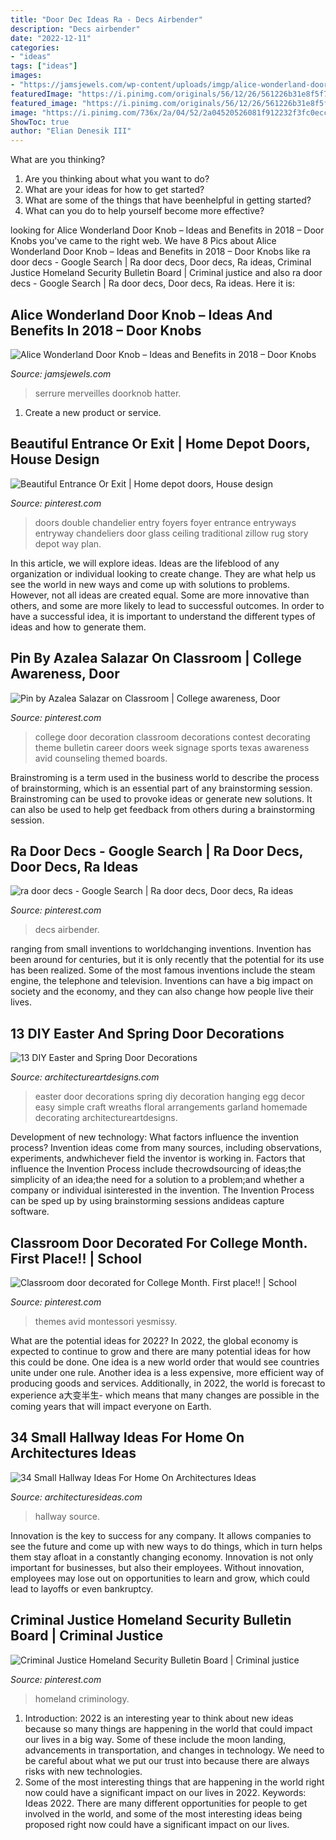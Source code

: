 ```yaml
---
title: "Door Dec Ideas Ra - Decs Airbender"
description: "Decs airbender"
date: "2022-12-11"
categories:
- "ideas"
tags: ["ideas"]
images:
- "https://jamsjewels.com/wp-content/uploads/imgp/alice-wonderland-door-knob-15-8807.jpg"
featuredImage: "https://i.pinimg.com/originals/56/12/26/561226b31e8f5f75ac612174cefba8a1.jpg"
featured_image: "https://i.pinimg.com/originals/56/12/26/561226b31e8f5f75ac612174cefba8a1.jpg"
image: "https://i.pinimg.com/736x/2a/04/52/2a04520526081f912232f3fc0ecc9d59--criminal-justice-homeland.jpg"
ShowToc: true
author: "Elian Denesik III"
---
```



What are you thinking?
1. Are you thinking about what you want to do?
2. What are your ideas for how to get started? 
3. What are some of the things that have beenhelpful in getting started?
4. What can you do to help yourself become more effective?

	

		
looking for Alice Wonderland Door Knob – Ideas and Benefits in 2018 – Door Knobs you've came to the right web. We have 8 Pics about Alice Wonderland Door Knob – Ideas and Benefits in 2018 – Door Knobs like ra door decs - Google Search | Ra door decs, Door decs, Ra ideas, Criminal Justice Homeland Security Bulletin Board | Criminal justice and also ra door decs - Google Search | Ra door decs, Door decs, Ra ideas. Here it is:
		
    
## Alice Wonderland Door Knob – Ideas And Benefits In 2018 – Door Knobs

<img loading=lazy src="https://jamsjewels.com/wp-content/uploads/imgp/alice-wonderland-door-knob-15-8807.jpg" onerror="this.onerror=null;this.src='https://tse4.mm.bing.net/th?id=OIP.ff_1g99Y7qxaYfbyVP2iygHaKf&amp;pid=15.1';" alt="Alice Wonderland Door Knob – Ideas and Benefits in 2018 – Door Knobs">

_Source: jamsjewels.com_

>serrure merveilles doorknob hatter. 

	

1. Create a new product or service.

    
## Beautiful Entrance Or Exit | Home Depot Doors, House Design

<img loading=lazy src="https://i.pinimg.com/originals/56/12/26/561226b31e8f5f75ac612174cefba8a1.jpg" onerror="this.onerror=null;this.src='https://tse1.mm.bing.net/th?id=OIP.jKSKsh_rEGpm-rwtm7g0qgHaLH&amp;pid=15.1';" alt="Beautiful Entrance Or Exit | Home depot doors, House design">

_Source: pinterest.com_

>doors double chandelier entry foyers foyer entrance entryways entryway chandeliers door glass ceiling traditional zillow rug story depot way plan. 

	

In this article, we will explore ideas. Ideas are the lifeblood of any organization or individual looking to create change. They are what help us see the world in new ways and come up with solutions to problems. However, not all ideas are created equal. Some are more innovative than others, and some are more likely to lead to successful outcomes. In order to have a successful idea, it is important to understand the different types of ideas and how to generate them.

    
## Pin By Azalea Salazar On Classroom | College Awareness, Door

<img loading=lazy src="https://i.pinimg.com/originals/70/5f/30/705f307aebbf058a53204e2718e023ac.jpg" onerror="this.onerror=null;this.src='https://tse1.mm.bing.net/th?id=OIP.xJvf0CaA6RzJ48UNGMMEoADYEg&amp;pid=15.1';" alt="Pin by Azalea Salazar on Classroom | College awareness, Door">

_Source: pinterest.com_

>college door decoration classroom decorations contest decorating theme bulletin career doors week signage sports texas awareness avid counseling themed boards. 

	

Brainstroming is a term used in the business world to describe the process of brainstorming, which is an essential part of any brainstorming session. Brainstroming can be used to provoke ideas or generate new solutions. It can also be used to help get feedback from others during a brainstorming session.

    
## Ra Door Decs - Google Search | Ra Door Decs, Door Decs, Ra Ideas

<img loading=lazy src="https://i.pinimg.com/736x/ec/e5/16/ece51619bc147bf73dae2f13ad72cae4--ra-door-decs-avatar-the-last-airbender.jpg" onerror="this.onerror=null;this.src='https://tse2.mm.bing.net/th?id=OIP.PHrpLKxHdXLlSE-SLVMX2wHaEN&amp;pid=15.1';" alt="ra door decs - Google Search | Ra door decs, Door decs, Ra ideas">

_Source: pinterest.com_

>decs airbender. 

	

ranging from small inventions to worldchanging inventions.
Invention has been around for centuries, but it is only recently that the potential for its use has been realized. Some of the most famous inventions include the steam engine, the telephone and television. Inventions can have a big impact on society and the economy, and they can also change how people live their lives.

    
## 13 DIY Easter And Spring Door Decorations

<img loading=lazy src="http://www.architectureartdesigns.com/wp-content/uploads/2013/03/Easter-Door-Decoration-ArchitectureArtDesigns-3.jpg" onerror="this.onerror=null;this.src='https://tse2.mm.bing.net/th?id=OIP.dk4xwUqm1pfnDG_rwLvetgHaJ3&amp;pid=15.1';" alt="13 DIY Easter and Spring Door Decorations">

_Source: architectureartdesigns.com_

>easter door decorations spring diy decoration hanging egg decor easy simple craft wreaths floral arrangements garland homemade decorating architectureartdesigns. 

	

Development of new technology: What factors influence the invention process?
Invention ideas come from many sources, including observations, experiments, andwhichever field the inventor is working in. Factors that influence the Invention Process include thecrowdsourcing of ideas;the simplicity of an idea;the need for a solution to a problem;and whether a company or individual isinterested in the invention. The Invention Process can be sped up by using brainstorming sessions andideas capture software.

    
## Classroom Door Decorated For College Month. First Place!! | School

<img loading=lazy src="https://s-media-cache-ak0.pinimg.com/736x/08/23/ea/0823eace6e78e7ae62b6a65160343a52.jpg" onerror="this.onerror=null;this.src='https://tse2.mm.bing.net/th?id=OIP.aVoiFudujmlT84BOZhwPsQHaJ4&amp;pid=15.1';" alt="Classroom door decorated for College Month. First place!! | School">

_Source: pinterest.com_

>themes avid montessori yesmissy. 

	

What are the potential ideas for 2022?
In 2022, the global economy is expected to continue to grow and there are many potential ideas for how this could be done. One idea is a new world order that would see countries unite under one rule. Another idea is a less expensive, more efficient way of producing goods and services. Additionally, in 2022, the world is forecast to experience a大变半生- which means that many changes are possible in the coming years that will impact everyone on Earth.

    
## 34 Small Hallway Ideas For Home On Architectures Ideas

<img loading=lazy src="https://architecturesideas.com/wp-content/uploads/2018/01/small-hallway-ideas-31.jpg" onerror="this.onerror=null;this.src='https://tse2.mm.bing.net/th?id=OIP.P96tEsbYDkBlGzf3kT0ZtQHaLH&amp;pid=15.1';" alt="34 Small Hallway Ideas For Home On Architectures Ideas">

_Source: architecturesideas.com_

>hallway source. 

	

Innovation is the key to success for any company. It allows companies to see the future and come up with new ways to do things, which in turn helps them stay afloat in a constantly changing economy. Innovation is not only important for businesses, but also their employees. Without innovation, employees may lose out on opportunities to learn and grow, which could lead to layoffs or even bankruptcy.

    
## Criminal Justice Homeland Security Bulletin Board | Criminal Justice

<img loading=lazy src="https://i.pinimg.com/736x/2a/04/52/2a04520526081f912232f3fc0ecc9d59--criminal-justice-homeland.jpg" onerror="this.onerror=null;this.src='https://tse2.mm.bing.net/th?id=OIP.r7oUB6P7N8Wzsx6VzLqfgwHaFi&amp;pid=15.1';" alt="Criminal Justice Homeland Security Bulletin Board | Criminal justice">

_Source: pinterest.com_

>homeland criminology. 

	

1) Introduction: 2022 is an interesting year to think about new ideas because so many things are happening in the world that could impact our lives in a big way. Some of these include the moon landing, advancements in transportation, and changes in technology. We need to be careful about what we put our trust into because there are always risks with new technologies.
2) Some of the most interesting things that are happening in the world right now could have a significant impact on our lives in 2022. Keywords: Ideas 2022. There are many different opportunities for people to get involved in the world, and some of the most interesting ideas being proposed right now could have a significant impact on our lives.

